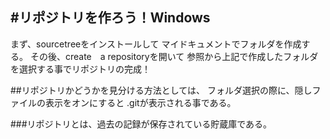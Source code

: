 #リポジトリを作ろう！Windows
---
まず、sourcetreeをインストールして
マイドキュメントでフォルダを作成する。
その後、create　a repositoryを開いて
参照から上記で作成したフォルダを選択する事でリポジトリの完成！

##リポジトリかどうかを見分ける方法としては、
フォルダ選択の際に、隠しファイルの表示をオンにすると
.gitが表示される事である。

###リポジトリとは、過去の記録が保存されている貯蔵庫である。
